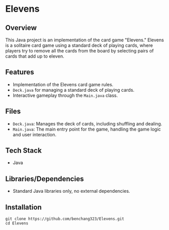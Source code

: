 # Elevens
## Overview
This Java project is an implementation of the card game "Elevens." Elevens is a solitaire card game using a standard deck of playing cards, where players try to remove all the cards from the board by selecting pairs of cards that add up to eleven.

## Features
- Implementation of the Elevens card game rules.
- `Deck.java` for managing a standard deck of playing cards.
- Interactive gameplay through the `Main.java` class.

## Files
- `Deck.java`: Manages the deck of cards, including shuffling and dealing.
- `Main.java`: The main entry point for the game, handling the game logic and user interaction.

## Tech Stack
- Java

## Libraries/Dependencies
- Standard Java libraries only, no external dependencies.

## Installation
```
git clone https://github.com/benchang323/Elevens.git
cd Elevens
```
